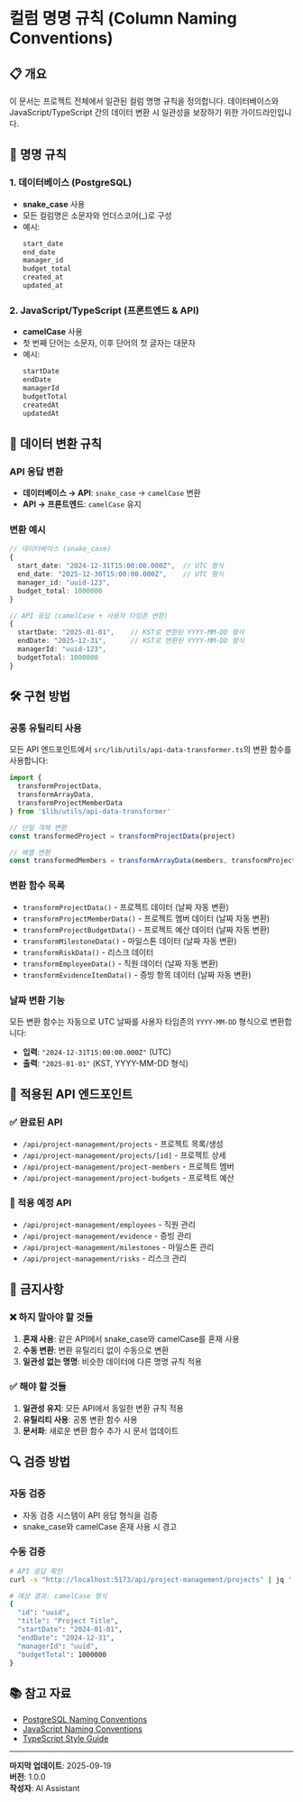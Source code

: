 # 컬럼 명명 규칙 (Column Naming Conventions)

## 📋 개요

이 문서는 프로젝트 전체에서 일관된 컬럼 명명 규칙을 정의합니다. 데이터베이스와 JavaScript/TypeScript
간의 데이터 변환 시 일관성을 보장하기 위한 가이드라인입니다.

## 🎯 명명 규칙

### 1. 데이터베이스 (PostgreSQL)

- **snake_case** 사용
- 모든 컬럼명은 소문자와 언더스코어(\_)로 구성
- 예시:
  ```sql
  start_date
  end_date
  manager_id
  budget_total
  created_at
  updated_at
  ```

### 2. JavaScript/TypeScript (프론트엔드 & API)

- **camelCase** 사용
- 첫 번째 단어는 소문자, 이후 단어의 첫 글자는 대문자
- 예시:
  ```typescript
  startDate
  endDate
  managerId
  budgetTotal
  createdAt
  updatedAt
  ```

## 🔄 데이터 변환 규칙

### API 응답 변환

- **데이터베이스 → API**: `snake_case` → `camelCase` 변환
- **API → 프론트엔드**: `camelCase` 유지

### 변환 예시

```typescript
// 데이터베이스 (snake_case)
{
  start_date: "2024-12-31T15:00:00.000Z",  // UTC 형식
  end_date: "2025-12-30T15:00:00.000Z",    // UTC 형식
  manager_id: "uuid-123",
  budget_total: 1000000
}

// API 응답 (camelCase + 사용자 타임존 변환)
{
  startDate: "2025-01-01",    // KST로 변환된 YYYY-MM-DD 형식
  endDate: "2025-12-31",      // KST로 변환된 YYYY-MM-DD 형식
  managerId: "uuid-123",
  budgetTotal: 1000000
}
```

## 🛠️ 구현 방법

### 공통 유틸리티 사용

모든 API 엔드포인트에서 `src/lib/utils/api-data-transformer.ts`의 변환 함수를 사용합니다:

```typescript
import {
  transformProjectData,
  transformArrayData,
  transformProjectMemberData
} from '$lib/utils/api-data-transformer'

// 단일 객체 변환
const transformedProject = transformProjectData(project)

// 배열 변환
const transformedMembers = transformArrayData(members, transformProjectMemberData)
```

### 변환 함수 목록

- `transformProjectData()` - 프로젝트 데이터 (날짜 자동 변환)
- `transformProjectMemberData()` - 프로젝트 멤버 데이터 (날짜 자동 변환)
- `transformProjectBudgetData()` - 프로젝트 예산 데이터 (날짜 자동 변환)
- `transformMilestoneData()` - 마일스톤 데이터 (날짜 자동 변환)
- `transformRiskData()` - 리스크 데이터
- `transformEmployeeData()` - 직원 데이터 (날짜 자동 변환)
- `transformEvidenceItemData()` - 증빙 항목 데이터 (날짜 자동 변환)

### 날짜 변환 기능

모든 변환 함수는 자동으로 UTC 날짜를 사용자 타임존의 `YYYY-MM-DD` 형식으로 변환합니다:

- **입력**: `"2024-12-31T15:00:00.000Z"` (UTC)
- **출력**: `"2025-01-01"` (KST, YYYY-MM-DD 형식)

## 📝 적용된 API 엔드포인트

### ✅ 완료된 API

- `/api/project-management/projects` - 프로젝트 목록/생성
- `/api/project-management/projects/[id]` - 프로젝트 상세
- `/api/project-management/project-members` - 프로젝트 멤버
- `/api/project-management/project-budgets` - 프로젝트 예산

### 🔄 적용 예정 API

- `/api/project-management/employees` - 직원 관리
- `/api/project-management/evidence` - 증빙 관리
- `/api/project-management/milestones` - 마일스톤 관리
- `/api/project-management/risks` - 리스크 관리

## 🚫 금지사항

### ❌ 하지 말아야 할 것들

1. **혼재 사용**: 같은 API에서 snake_case와 camelCase를 혼재 사용
2. **수동 변환**: 변환 유틸리티 없이 수동으로 변환
3. **일관성 없는 명명**: 비슷한 데이터에 다른 명명 규칙 적용

### ✅ 해야 할 것들

1. **일관성 유지**: 모든 API에서 동일한 변환 규칙 적용
2. **유틸리티 사용**: 공통 변환 함수 사용
3. **문서화**: 새로운 변환 함수 추가 시 문서 업데이트

## 🔍 검증 방법

### 자동 검증

- 자동 검증 시스템이 API 응답 형식을 검증
- snake_case와 camelCase 혼재 사용 시 경고

### 수동 검증

```bash
# API 응답 확인
curl -s "http://localhost:5173/api/project-management/projects" | jq '.data[0]'

# 예상 결과: camelCase 형식
{
  "id": "uuid",
  "title": "Project Title",
  "startDate": "2024-01-01",
  "endDate": "2024-12-31",
  "managerId": "uuid",
  "budgetTotal": 1000000
}
```

## 📚 참고 자료

- [PostgreSQL Naming Conventions](https://www.postgresql.org/docs/current/sql-syntax-lexical.html)
- [JavaScript Naming Conventions](https://developer.mozilla.org/en-US/docs/Web/JavaScript/Guide/Grammar_and_types#Variables)
- [TypeScript Style Guide](https://typescript-eslint.io/rules/naming-convention/)

---

**마지막 업데이트**: 2025-09-19  
**버전**: 1.0.0  
**작성자**: AI Assistant
